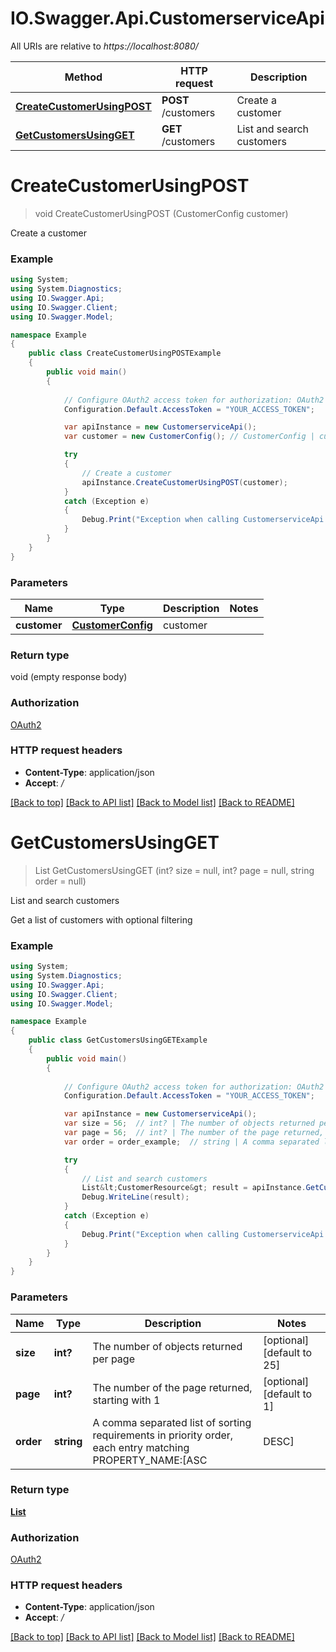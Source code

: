 # IO.Swagger.Api.CustomerserviceApi

All URIs are relative to *https://localhost:8080/*

Method | HTTP request | Description
------------- | ------------- | -------------
[**CreateCustomerUsingPOST**](CustomerserviceApi.md#createcustomerusingpost) | **POST** /customers | Create a customer
[**GetCustomersUsingGET**](CustomerserviceApi.md#getcustomersusingget) | **GET** /customers | List and search customers


<a name="createcustomerusingpost"></a>
# **CreateCustomerUsingPOST**
> void CreateCustomerUsingPOST (CustomerConfig customer)

Create a customer

### Example
```csharp
using System;
using System.Diagnostics;
using IO.Swagger.Api;
using IO.Swagger.Client;
using IO.Swagger.Model;

namespace Example
{
    public class CreateCustomerUsingPOSTExample
    {
        public void main()
        {
            
            // Configure OAuth2 access token for authorization: OAuth2
            Configuration.Default.AccessToken = "YOUR_ACCESS_TOKEN";

            var apiInstance = new CustomerserviceApi();
            var customer = new CustomerConfig(); // CustomerConfig | customer

            try
            {
                // Create a customer
                apiInstance.CreateCustomerUsingPOST(customer);
            }
            catch (Exception e)
            {
                Debug.Print("Exception when calling CustomerserviceApi.CreateCustomerUsingPOST: " + e.Message );
            }
        }
    }
}
```

### Parameters

Name | Type | Description  | Notes
------------- | ------------- | ------------- | -------------
 **customer** | [**CustomerConfig**](CustomerConfig.md)| customer | 

### Return type

void (empty response body)

### Authorization

[OAuth2](../README.md#OAuth2)

### HTTP request headers

 - **Content-Type**: application/json
 - **Accept**: */*

[[Back to top]](#) [[Back to API list]](../README.md#documentation-for-api-endpoints) [[Back to Model list]](../README.md#documentation-for-models) [[Back to README]](../README.md)

<a name="getcustomersusingget"></a>
# **GetCustomersUsingGET**
> List<CustomerResource> GetCustomersUsingGET (int? size = null, int? page = null, string order = null)

List and search customers

Get a list of customers with optional filtering

### Example
```csharp
using System;
using System.Diagnostics;
using IO.Swagger.Api;
using IO.Swagger.Client;
using IO.Swagger.Model;

namespace Example
{
    public class GetCustomersUsingGETExample
    {
        public void main()
        {
            
            // Configure OAuth2 access token for authorization: OAuth2
            Configuration.Default.AccessToken = "YOUR_ACCESS_TOKEN";

            var apiInstance = new CustomerserviceApi();
            var size = 56;  // int? | The number of objects returned per page (optional)  (default to 25)
            var page = 56;  // int? | The number of the page returned, starting with 1 (optional)  (default to 1)
            var order = order_example;  // string | A comma separated list of sorting requirements in priority order, each entry matching PROPERTY_NAME:[ASC|DESC] (optional)  (default to 1)

            try
            {
                // List and search customers
                List&lt;CustomerResource&gt; result = apiInstance.GetCustomersUsingGET(size, page, order);
                Debug.WriteLine(result);
            }
            catch (Exception e)
            {
                Debug.Print("Exception when calling CustomerserviceApi.GetCustomersUsingGET: " + e.Message );
            }
        }
    }
}
```

### Parameters

Name | Type | Description  | Notes
------------- | ------------- | ------------- | -------------
 **size** | **int?**| The number of objects returned per page | [optional] [default to 25]
 **page** | **int?**| The number of the page returned, starting with 1 | [optional] [default to 1]
 **order** | **string**| A comma separated list of sorting requirements in priority order, each entry matching PROPERTY_NAME:[ASC|DESC] | [optional] [default to 1]

### Return type

[**List<CustomerResource>**](CustomerResource.md)

### Authorization

[OAuth2](../README.md#OAuth2)

### HTTP request headers

 - **Content-Type**: application/json
 - **Accept**: */*

[[Back to top]](#) [[Back to API list]](../README.md#documentation-for-api-endpoints) [[Back to Model list]](../README.md#documentation-for-models) [[Back to README]](../README.md)

